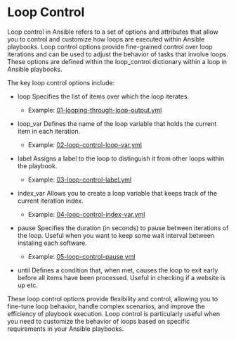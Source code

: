 # Loop Control
Loop control in Ansible refers to a set of options and attributes that allow you to control and customize how loops are executed within Ansible playbooks. Loop control options provide fine-grained control over loop iterations and can be used to adjust the behavior of tasks that involve loops. These options are defined within the loop_control dictionary within a loop in Ansible playbooks.

The key loop control options include:

- loop
Specifies the list of items over which the loop iterates.
  - Example: [01-looping-through-loop-output.yml](01-looping-through-loop-output.yml)
- loop_var
Defines the name of the loop variable that holds the current item in each iteration.
  - Example: [02-loop-control-loop-var.yml](02-loop-control-loop-var.yml)

- label
  Assigns a label to the loop to distinguish it from other loops within the playbook.

  - Example: [03-loop-control-label.yml](03-loop-control-label.yml)

- index_var
Allows you to create a loop variable that keeps track of the current iteration index.
  - Example: [04-loop-control-index-var.yml](04-loop-control-index-var.yml)

- pause
Specifies the duration (in seconds) to pause between iterations of the loop. Useful when you want to keep some wait interval between instaling each software.
  - Example: [05-loop-control-pause.yml](05-loop-control-pause.yml)

- until
Defines a condition that, when met, causes the loop to exit early before all items have been processed. Useful in checking if a website is up etc.

These loop control options provide flexibility and control, allowing you to fine-tune loop behavior, handle complex scenarios, and improve the efficiency of playbook execution. Loop control is particularly useful when you need to customize the behavior of loops based on specific requirements in your Ansible playbooks.